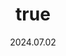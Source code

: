 ---
wip: "True"
id: "43556"
title:
  de: "Vergilbte Schakalleder-Schatzkarte"
  en: "Timeworn Loboskin Map"
  fr: "Vieille carte en peau de loup argenté"
  ja: "古ぼけた地図G16"
  cn: "陈旧的银狼革地图"
  ko: "16등급 오래된 지도"
layout: treasuremap
page_type: guide
categories: "treasuremap"
instanceType: "treasuremap"
date: "2024.07.02"
patchNumber: "7.0"
patchName: "Dawntrail"
expac: "dt"
image: "/assets/img/content/klassen/Chocobo.webp"
terms:
    - term: "TreasureMaps"
    - term: "Dawntrail"
sortid: 27
order: 27
plvl: 100
slug: "vergilbte_schakalleder_schatzkarte"
maxpartysize: 1
zones:
  - zonename: "Shaaloani"
    fullimage: "/assets/img/treasuremaps/Vergilbte Schakalleder-Schatzkarte/Shaaloani/Shaaloani.webp"
    subimage:
      - "/assets/img/treasuremaps/Vergilbte Schakalleder-Schatzkarte/Shaaloani/A.webp"
      - "/assets/img/treasuremaps/Vergilbte Schakalleder-Schatzkarte/Shaaloani/B.webp"
      - "/assets/img/treasuremaps/Vergilbte Schakalleder-Schatzkarte/Shaaloani/C.webp"
      - "/assets/img/treasuremaps/Vergilbte Schakalleder-Schatzkarte/Shaaloani/D.webp"
      - "/assets/img/treasuremaps/Vergilbte Schakalleder-Schatzkarte/Shaaloani/E.webp"
      - "/assets/img/treasuremaps/Vergilbte Schakalleder-Schatzkarte/Shaaloani/F.webp"
      - "/assets/img/treasuremaps/Vergilbte Schakalleder-Schatzkarte/Shaaloani/G.webp"
      - "/assets/img/treasuremaps/Vergilbte Schakalleder-Schatzkarte/Shaaloani/H.webp"
  - zonename: "Heritage Found"
    fullimage: "/assets/img/treasuremaps/Vergilbte Schakalleder-Schatzkarte/Ewiges Erbe/Ewiges Erbe.webp"
    subimage:
      - "/assets/img/treasuremaps/Vergilbte Schakalleder-Schatzkarte/Ewiges Erbe/A.webp"
      - "/assets/img/treasuremaps/Vergilbte Schakalleder-Schatzkarte/Ewiges Erbe/B.webp"
      - "/assets/img/treasuremaps/Vergilbte Schakalleder-Schatzkarte/Ewiges Erbe/C.webp"
      - "/assets/img/treasuremaps/Vergilbte Schakalleder-Schatzkarte/Ewiges Erbe/D.webp"
      - "/assets/img/treasuremaps/Vergilbte Schakalleder-Schatzkarte/Ewiges Erbe/E.webp"
      - "/assets/img/treasuremaps/Vergilbte Schakalleder-Schatzkarte/Ewiges Erbe/F.webp"
      - "/assets/img/treasuremaps/Vergilbte Schakalleder-Schatzkarte/Ewiges Erbe/G.webp"
      - "/assets/img/treasuremaps/Vergilbte Schakalleder-Schatzkarte/Ewiges Erbe/H.webp"
  - zonename: "Urqopacha"
    fullimage: "/assets/img/treasuremaps/Vergilbte Schakalleder-Schatzkarte/Urqopacha/Urqopacha.webp"
    subimage:
      - "/assets/img/treasuremaps/Vergilbte Schakalleder-Schatzkarte/Urqopacha/A.webp"
      - "/assets/img/treasuremaps/Vergilbte Schakalleder-Schatzkarte/Urqopacha/B.webp"
      - "/assets/img/treasuremaps/Vergilbte Schakalleder-Schatzkarte/Urqopacha/C.webp"
      - "/assets/img/treasuremaps/Vergilbte Schakalleder-Schatzkarte/Urqopacha/D.webp"
      - "/assets/img/treasuremaps/Vergilbte Schakalleder-Schatzkarte/Urqopacha/E.webp"
      - "/assets/img/treasuremaps/Vergilbte Schakalleder-Schatzkarte/Urqopacha/F.webp"
      - "/assets/img/treasuremaps/Vergilbte Schakalleder-Schatzkarte/Urqopacha/G.webp"
      - "/assets/img/treasuremaps/Vergilbte Schakalleder-Schatzkarte/Urqopacha/H.webp"
  - zonename: "Kozama'uka"
    fullimage: "/assets/img/treasuremaps/Vergilbte Schakalleder-Schatzkarte/Kozama'uka/Kozama'uka.webp"
    subimage:
      - "/assets/img/treasuremaps/Vergilbte Schakalleder-Schatzkarte/Kozama'uka/A.webp"
      - "/assets/img/treasuremaps/Vergilbte Schakalleder-Schatzkarte/Kozama'uka/B.webp"
      - "/assets/img/treasuremaps/Vergilbte Schakalleder-Schatzkarte/Kozama'uka/C.webp"
      - "/assets/img/treasuremaps/Vergilbte Schakalleder-Schatzkarte/Kozama'uka/D.webp"
      - "/assets/img/treasuremaps/Vergilbte Schakalleder-Schatzkarte/Kozama'uka/E.webp"
      - "/assets/img/treasuremaps/Vergilbte Schakalleder-Schatzkarte/Kozama'uka/F.webp"
      - "/assets/img/treasuremaps/Vergilbte Schakalleder-Schatzkarte/Kozama'uka/G.webp"
      - "/assets/img/treasuremaps/Vergilbte Schakalleder-Schatzkarte/Kozama'uka/H.webp"
  - zonename: "Yak T'el"
    fullimage: "/assets/img/treasuremaps/Vergilbte Schakalleder-Schatzkarte/Yak T'el/Yak T'el.webp"
    subimage:
      - "/assets/img/treasuremaps/Vergilbte Schakalleder-Schatzkarte/Yak T'el/A.webp"
      - "/assets/img/treasuremaps/Vergilbte Schakalleder-Schatzkarte/Yak T'el/B.webp"
      - "/assets/img/treasuremaps/Vergilbte Schakalleder-Schatzkarte/Yak T'el/C.webp"
      - "/assets/img/treasuremaps/Vergilbte Schakalleder-Schatzkarte/Yak T'el/D.webp"
      - "/assets/img/treasuremaps/Vergilbte Schakalleder-Schatzkarte/Yak T'el/E.webp"
      - "/assets/img/treasuremaps/Vergilbte Schakalleder-Schatzkarte/Yak T'el/F.webp"
      - "/assets/img/treasuremaps/Vergilbte Schakalleder-Schatzkarte/Yak T'el/G.webp"
      - "/assets/img/treasuremaps/Vergilbte Schakalleder-Schatzkarte/Yak T'el/H.webp"
---